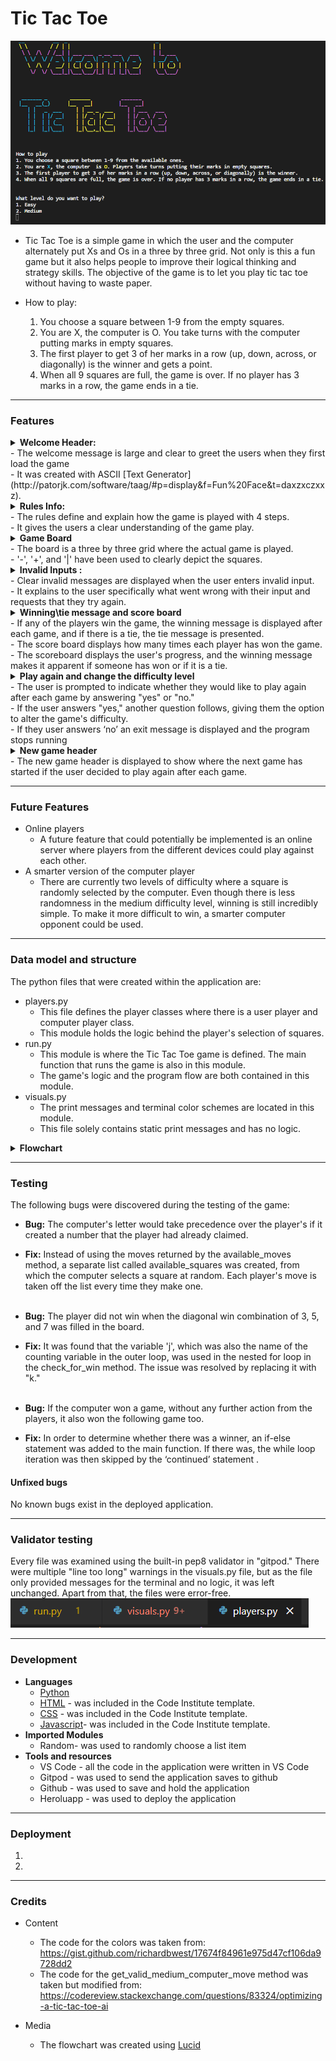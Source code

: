 # Tic Tac Toe

![The Tic Tac Toe terminal](/assets/images/terminal-image.png)

- Tic Tac Toe is a simple game in which the user and the computer alternately put Xs and Os in a three by three grid. Not only is this a fun game but it also helps people to improve their logical thinking and strategy skills. The objective of the game is to let you play tic tac toe without having to waste paper. 
        
- How to play:
    1. You choose a square between 1-9 from the empty squares.
    2. You are X, the computer  is O. You take turns with the computer putting marks in empty squares.
    3. The first player to get 3 of her marks in a row (up, down, across, or diagonally) is the winner and gets a point.
    4. When all 9 squares are full, the game is over. If no player has 3 marks in a row, the game ends in a tie.
<hr>

### Features
<details>
    <summary><strong>Welcome Header:</strong></summary>
    <img src="./assets/images/welcome-message.png" alt="welcome message"/>
</details>
- The welcome message is large and clear to greet the users when they first load the game<br>
- It was created with ASCII [Text Generator](http://patorjk.com/software/taag/#p=display&f=Fun%20Face&t=daxzxczxxz).

<details>
    <summary><strong>Rules Info:</strong></summary>
    <img src="./assets/images/rules-info.png" alt="rules information"/>
</details>
- The rules define and explain how the game is played with 4 steps.<br>
- It gives the users a clear understanding of the game play.

<details>
    <summary><strong>Game Board</strong></summary>
    <img src="./assets/images/the-board.png" alt="The game board"/>
</details>
- The board is a three by three grid where the actual game is played.<br>
- '-', '+', and '|' have been used to clearly depict the squares.

<details>
    <summary><strong> Invalid Inputs :</strong></summary>
    <img src="./assets/images/invalid-input1.png" alt="invalid input"/><br>
    <img src="./assets/images/invalid-input2.png" alt="invalid input"/><br>
    <img src="./assets/images/invalid-input3.png" alt="invalid input"/><br>
    <img src="./assets/images/invalid-input4.png" alt="invalid input"/>
</details>
- Clear invalid messages are displayed when the user enters invalid input.<br>
- It explains to the user specifically what went wrong with their input and requests that they try again.
<details>
    <summary><strong>Winning\tie message and score board</strong></summary>
    <img src="./assets/images/x-win.png" alt="winning message"/><br>
    <img src="./assets/images/o-win.png" alt="winning message"/><br>
    <img src="./assets/images/tie-message.png" alt="tie message"/><br>
    <img src="./assets/images/scoreboard.png" alt="scoreboard"/>
</details>
- If any of the players win the game, the winning message is displayed after each game, and if there is a tie, the tie message is presented.<br>
- The score board displays how many times each player has won the game.<br>
- The scoreboard displays the user's progress, and the winning message makes it apparent if someone has won or if it is a tie.
<details>
    <summary><strong>Play again and change the difficulty level</strong></summary>
    <img src="./assets/images/play-again.png" alt="play again"/>
</details>
- The user is prompted to indicate whether they would like to play again after each game by answering "yes" or "no."<br>
- If the user answers "yes," another question follows, giving them the option to alter the game's difficulty.<br>
- If they user answers ‘no’ an exit message is displayed and the program stops running
<details>
    <summary><strong>New game header</strong></summary>
    <img src="./assets/images/new-game.png" alt="new game"/>
</details>
- The new game header is displayed to show where the next game has started if the user decided to play again after each game.
<hr>

### Future Features
- Online players
    * A future feature that could potentially be implemented is an online server where players from the different devices could play against each other.
- A smarter version of the computer player
    * There are currently two levels of difficulty where a square is randomly selected by the computer. Even though there is less randomness in the medium difficulty level, winning is still incredibly simple. To make it more difficult to win, a smarter computer opponent could be used.
<hr>

### Data model and structure
The python files that were created within the application are:
- players.py
    * This file defines the player classes where there is a user player and computer player class. 
    * This module holds the logic behind the player's selection of squares.
- run.py
    * This module is where the Tic Tac Toe game is defined. The main function that runs the game is also in this module.
    * The game's logic and the program flow are both contained in this module.
- visuals.py
    * The print messages and terminal color schemes are located in this module.
    * This file solely contains static print messages and has no logic.

<details>
    <summary><strong>Flowchart</strong></summary>
    <img src="./assets/images/lucid-flowchart.png" alt="flow chart"/>
</details>
<hr>

### Testing
The following bugs were discovered during the testing of the game:

- **Bug:** The computer's letter would take precedence over the player's if it created a number that the player had already claimed.
- **Fix:**  Instead of using the moves returned by the available_moves method, a separate list called available_squares was created, from which the computer selects a square at random. Each player's move is taken off the list every time they make one.
<br><br>

- **Bug:** The player did not win when the diagonal win combination of 3, 5, and 7 was filled in the board.
- **Fix:**  It was found that the variable 'j', which was also the name of the counting variable in the outer loop, was used in the nested for loop in the check_for_win method. The issue was resolved by replacing it with "k."
<br><br>

- **Bug:**  If the computer won a game, without any further action from the players, it also won the following game too.
- **Fix:**  In order to determine whether there was a winner, an if-else statement was added to the main function. If there was, the while loop iteration was then skipped by the ‘continued’ statement .

#### Unfixed bugs
No known bugs exist in the deployed application.
<hr>

### Validator testing
Every file was examined using the built-in pep8 validator in "gitpod." There were multiple "line too long" warnings in the visuals.py file, but as the file only provided messages for the terminal and no logic, it was left unchanged. Apart from that, the files were error-free.<br>
![validator-results](./assets/images/validator.png)
<hr>

### Development
- **Languages**
    * [Python](https://www.python.org/)
    * [HTML](https://www.w3schools.com/html/html_intro.asp) - was included in the Code Institute template.  
    * [CSS](https://www.w3schools.com/css/css_intro.asp) - was included in the Code Institute template.
    * [Javascript](https://www.javascript.com/)- was included in the Code Institute template.
- **Imported Modules**
    * Random- was used to randomly choose a list item
- **Tools and resources**
    * VS Code - all the code in the application were written in VS Code
    * Gitpod -  was used to send the application saves to github
    * Github - was used to save and hold the application
    * Heroluapp  - was used to deploy the application
<hr>

### Deployment
1. 
2. 

<hr>

### Credits
- Content
    * The code for the colors was taken from: https://gist.github.com/richardbwest/17674f84961e975d47cf106da9728dd2 
    * The code for the get_valid_medium_computer_move method was taken but modified from: https://codereview.stackexchange.com/questions/83324/optimizing-a-tic-tac-toe-ai 

- Media
    * The flowchart was created using [Lucid](https://lucid.app/documents#/dashboard?folder_id=home)
